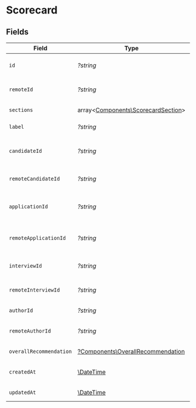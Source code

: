# Scorecard


## Fields

| Field                                                                                 | Type                                                                                  | Required                                                                              | Description                                                                           | Example                                                                               |
| ------------------------------------------------------------------------------------- | ------------------------------------------------------------------------------------- | ------------------------------------------------------------------------------------- | ------------------------------------------------------------------------------------- | ------------------------------------------------------------------------------------- |
| `id`                                                                                  | *?string*                                                                             | :heavy_minus_sign:                                                                    | Unique identifier                                                                     | 8187e5da-dc77-475e-9949-af0f1fa4e4e3                                                  |
| `remoteId`                                                                            | *?string*                                                                             | :heavy_minus_sign:                                                                    | Provider's unique identifier                                                          | 8187e5da-dc77-475e-9949-af0f1fa4e4e3                                                  |
| `sections`                                                                            | array<[Components\ScorecardSection](../../Models/Components/ScorecardSection.md)>     | :heavy_minus_sign:                                                                    | The sections in the scorecard                                                         |                                                                                       |
| `label`                                                                               | *?string*                                                                             | :heavy_minus_sign:                                                                    | The label of the scorecard                                                            | Technical Interview                                                                   |
| `candidateId`                                                                         | *?string*                                                                             | :heavy_minus_sign:                                                                    | The candidate ID associated with the scorecard                                        | 5678-9                                                                                |
| `remoteCandidateId`                                                                   | *?string*                                                                             | :heavy_minus_sign:                                                                    | Provider's unique identifier of the candidate                                         | e3cb75bf-aa84-466e-a6c1-b8322b257a48                                                  |
| `applicationId`                                                                       | *?string*                                                                             | :heavy_minus_sign:                                                                    | The application ID associated with the scorecard                                      | 1011-12                                                                               |
| `remoteApplicationId`                                                                 | *?string*                                                                             | :heavy_minus_sign:                                                                    | Provider's unique identifier of the application                                       | e3cb75bf-aa84-466e-a6c1-b8322b257a48                                                  |
| `interviewId`                                                                         | *?string*                                                                             | :heavy_minus_sign:                                                                    | The interview ID associated with the scorecard                                        | 1314-15                                                                               |
| `remoteInterviewId`                                                                   | *?string*                                                                             | :heavy_minus_sign:                                                                    | Provider's unique identifier of the interview                                         | e3cb75bf-aa84-466e-a6c1-b8322b257a48                                                  |
| `authorId`                                                                            | *?string*                                                                             | :heavy_minus_sign:                                                                    | The author ID of the scorecard                                                        | 1617-18                                                                               |
| `remoteAuthorId`                                                                      | *?string*                                                                             | :heavy_minus_sign:                                                                    | Provider's unique identifier of the author                                            | e3cb75bf-aa84-466e-a6c1-b8322b257a48                                                  |
| `overallRecommendation`                                                               | [?Components\OverallRecommendation](../../Models/Components/OverallRecommendation.md) | :heavy_minus_sign:                                                                    | The overall recommendation                                                            | recommended                                                                           |
| `createdAt`                                                                           | [\DateTime](https://www.php.net/manual/en/class.datetime.php)                         | :heavy_minus_sign:                                                                    | The creation date of the scorecard                                                    | 2021-01-01T00:00:00.000Z                                                              |
| `updatedAt`                                                                           | [\DateTime](https://www.php.net/manual/en/class.datetime.php)                         | :heavy_minus_sign:                                                                    | The update date of the scorecard                                                      | 2021-01-01T00:00:00.000Z                                                              |
